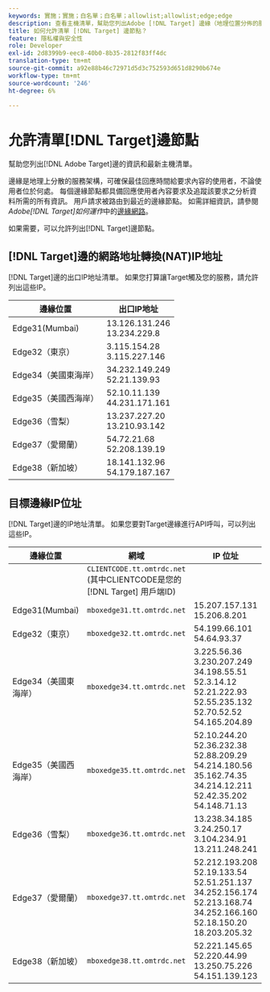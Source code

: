 ```yaml
---
keywords: 實施；實施；白名單；白名單；allowlist;allowlist;edge;edge
description: 查看主機清單，幫助您列出Adobe [!DNL Target] 邊緣（地理位置分佈的服務節點，確保最終用戶的最佳響應時間）。
title: 如何允許清單 [!DNL Target] 邊節點？
feature: 隱私權與安全性
role: Developer
exl-id: 2d8399b9-eec8-40b0-8b35-2812f83ff4dc
translation-type: tm+mt
source-git-commit: a92e88b46c72971d5d3c752593d651d8290b674e
workflow-type: tm+mt
source-wordcount: '246'
ht-degree: 6%

---
```


# 允許清單[!DNL Target]邊節點

幫助您列出[!DNL Adobe Target]邊的資訊和最新主機清單。

邊緣是地理上分散的服務架構，可確保最佳回應時間給要求內容的使用者，不論使用者位於何處。 每個邊緣節點都具備回應使用者內容要求及追蹤該要求之分析資料所需的所有資訊。 用戶請求被路由到最近的邊緣節點。 如需詳細資訊，請參閱&#x200B;*Adobe[!DNL Target]如何運作*&#x200B;中的[邊緣網路](/help/c-intro/how-target-works.md#concept_0AE2ED8E9DE64288A8B30FCBF1040934)。

如果需要，可以允許列出[!DNL Target]邊節點。

## [!DNL Target]邊的網路地址轉換(NAT)IP地址

[!DNL Target]邊的出口IP地址清單。 如果您打算讓Target觸及您的服務，請允許列出這些IP。

| 邊緣位置 | 出口IP地址 |
| --- | --- |
| Edge31(Mumbai) | 13.126.131.246<br>13.234.229.8 |
| Edge32（東京） | 3.115.154.28<br>3.115.227.146 |
| Edge34（美國東海岸） | 34.232.149.249<br>52.21.139.93 |
| Edge35（美國西海岸） | 52.10.11.139<br>44.231.171.161 |
| Edge36（雪梨） | 13.237.227.20<br>13.210.93.142 |
| Edge37（愛爾蘭） | 54.72.21.68<br>52.208.139.19 |
| Edge38（新加坡） | 18.141.132.96<br>54.179.187.167 |

## 目標邊緣IP位址

[!DNL Target]邊的IP地址清單。 如果您要對Target邊緣進行API呼叫，可以列出這些IP。

| 邊緣位置 | 網域 | IP 位址 |
| --- | --- | --- |
|  | `CLIENTCODE.tt.omtrdc.net`<br>(其中CLIENTCODE是您的 [!DNL Target] 用戶端ID) |  |
| Edge31(Mumbai) | `mboxedge31.tt.omtrdc.net` | 15.207.157.131<br>15.206.8.201 |
| Edge32（東京） | `mboxedge32.tt.omtrdc.net` | 54.199.66.101<br>54.64.93.37 |
| Edge34（美國東海岸） | `mboxedge34.tt.omtrdc.net` | 3.225.56.36<br>3.230.207.249<br>34.198.55.51<br>52.3.14.12<br>52.21.222.93<br>52.55.235.132<br>52.70.52.52<br>54.165.204.89 |
| Edge35（美國西海岸） | `mboxedge35.tt.omtrdc.net` | 52.10.244.20<br>52.36.232.38<br>52.88.209.29<br>54.214.180.56<br>35.162.74.35<br>34.214.12.211<br>52.42.35.202<br>54.148.71.13 |
| Edge36（雪梨） | `mboxedge36.tt.omtrdc.net` | 13.238.34.185<br>3.24.250.17<br>3.104.234.91<br>13.211.248.241 |
| Edge37（愛爾蘭） | `mboxedge37.tt.omtrdc.net` | 52.212.193.208<br>52.19.133.54<br>52.51.251.137<br>34.252.156.174<br>52.213.168.74<br>34.252.166.160<br>52.18.150.20<br>18.203.205.32 |
| Edge38（新加坡） | `mboxedge38.tt.omtrdc.net` | 52.221.145.65<br>52.220.44.99<br>13.250.75.226<br>54.151.139.123 |
